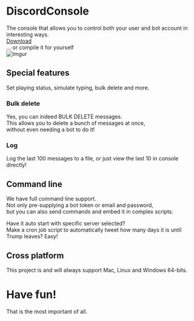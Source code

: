 # DiscordConsole
The console that allows you to control both your user and bot account in interesting ways.  
[Download](https://krake.one/software#discordconsole)  
... or compile it for yourself  
![Imgur](http://i.imgur.com/EODO9XQ.png)

## Special features
Set playing status, simulate typing, bulk delete and more.

### Bulk delete
Yes, you can indeed BULK DELETE messages.  
This allows you to delete a bunch of messages at once,  
without even needing a bot to do it!

### Log
Log the last 100 messages to a file, or just view the last 10 in console directly!

## Command line
We have full command line support.  
Not only pre-supplying a bot token or email and password,  
but you can also send commands and embed it in complex scripts.  

Have it auto start with specific server selected?  
Make a cron job script to automatically tweet how many days it is until Trump leaves? Easy!  

## Cross platform
This project is and will always support Mac, Linux and Windows 64-bits.


# Have fun!
That is the most important of all.
